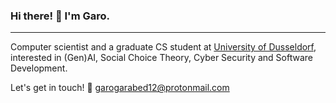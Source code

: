 ### Hi there! 👋 I'm Garo.

<hr>

Computer scientist and a graduate CS student at [University of Dusseldorf](https://www.uni-duesseldorf.de/home/startseite.html), interested in (Gen)AI, Social Choice Theory, Cyber Security and Software Development.


<!-- [![Top Langs](https://github-readme-stats.vercel.app/api/top-langs/?username=garogarabed12)](https://github.com/anuraghazra/github-readme-stats) -->


Let's get in touch! :e-mail: <garogarabed12@protonmail.com>
